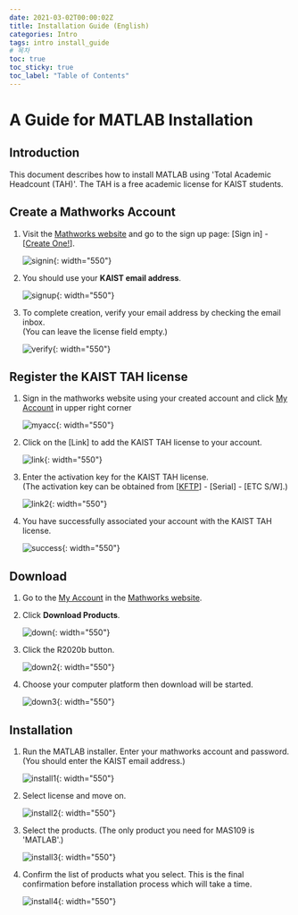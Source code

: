 ```yaml
---
date: 2021-03-02T00:00:02Z
title: Installation Guide (English)
categories: Intro
tags: intro install_guide
# 목차
toc: true
toc_sticky: true
toc_label: "Table of Contents"
---
```


# **A Guide for MATLAB Installation**

## Introduction
This document describes how to install MATLAB using 'Total Academic Headcount (TAH)'. The TAH is a free academic license for KAIST students.

## Create a Mathworks Account
1. Visit the [Mathworks website](https://www.mathworks.com) and go to the sign up page: [Sign in] - [[Create One!](https://kr.mathworks.com/mwaccount/register)].

    ![signin]({{site.baseurl}}/images/intro/install/signin_eng.png){: width="550"}

2.  You should use your **KAIST email address**.

    ![signup]({{site.baseurl}}/images/intro/install/signup_eng.png){: width="550"}

3.  To complete creation, verify your email address by
    checking the email inbox.\
    (You can leave the license field empty.)

    ![verify]({{site.baseurl}}/images/intro/install/verify_eng.png){: width="550"}

## Register the KAIST TAH license
1.  Sign in the mathworks website using your created account and click [My Account](https://kr.mathworks.com/mwaccount/) in upper right corner

    ![myacc]({{site.baseurl}}/images/intro/install/myacc_eng.png){: width="550"}

2.  Click on the [Link] to add the KAIST TAH license
    to your account.

    ![link]({{site.baseurl}}/images/intro/install/link_eng.png){: width="550"}

3.  Enter the activation key for the KAIST TAH license.\
    (The activation key can be obtained from [[KFTP](https://kftp.kaist.ac.kr)] - [Serial] - [ETC S/W].)

    ![link2]({{site.baseurl}}/images/intro/install/link2_eng.png){: width="550"}

4.  You have successfully associated your account with the KAIST TAH license.

    ![success]({{site.baseurl}}/images/intro/install/success.png){: width="550"}

## Download
1. Go to the [My Account](https://kr.mathworks.com/mwaccount/) in the [Mathworks website](https://www.mathworks.com).

2.  Click **Download Products**.

    ![down]({{site.baseurl}}/images/intro/install/down_eng.png){: width="550"}

3.  Click the R2020b button.

    ![down2]({{site.baseurl}}/images/intro/install/down2_eng.png){: width="550"}

4. Choose your computer platform then download will be started.

    ![down3]({{site.baseurl}}/images/intro/install/down3_eng.png){: width="550"}

## Installation
1.  Run the MATLAB installer. Enter your mathworks account and password.\
    (You should enter the KAIST email address.)

    ![install1]({{site.baseurl}}/images/intro/install/install1.png){: width="550"}

2. Select license and move on.

    ![install2]({{site.baseurl}}/images/intro/install/install2.png){: width="550"}

3.  Select the products.
    (The only product you need for MAS109 is 'MATLAB'.)

    ![install3]({{site.baseurl}}/images/intro/install/install3.png){: width="550"}

5. Confirm the list of products what you select. This is the final
    confirmation before installation process which will
    take a time.

    ![install4]({{site.baseurl}}/images/intro/install/install4.png){: width="550"}

